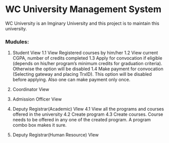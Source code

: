 # WC University Management System

  WC University is an Imginary University and this project is to maintain this university.

### Mudules:
  1.    Student View
    1.1 View Registered courses by him/her
    1.2 View current CGPA, number of credits completed
    1.3 Apply for convocation if eligible (depends on his/her program’s minimum credits for graduation criteria). Otherwise the option will be disabled
    1.4 Make payment for convocation (Selecting gateway and placing TrxID). This option will be disabled before applying. Also one can make payment only once.

  2.    Coordinator View
  
  3.    Admission Officer View
  
  4.    Deputy Registrar(Academic) VIew
    4.1 View all the programs and courses offered in the university
    4.2 Create program
    4.3 Create courses. Course needs to be offered in any one of the created program. A program combo box makes it sure.
    
  5.    Deputy Registrar(Human Resource) VIew

